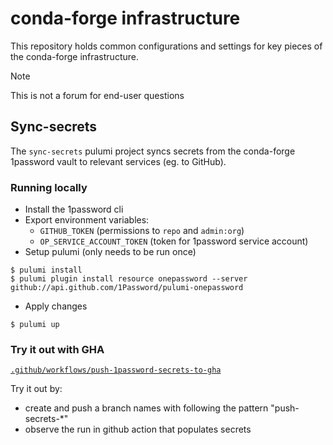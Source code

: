# conda-forge infrastructure

This repository holds common configurations and settings for key pieces of the
conda-forge infrastructure.

> [!NOTE]
> This is not a forum for end-user questions

## Sync-secrets

The `sync-secrets` pulumi project syncs secrets from the conda-forge 1password vault to relevant services (eg. to GitHub).

### Running locally

* Install the 1password cli
* Export environment variables:
  * `GITHUB_TOKEN` (permissions to `repo` and `admin:org`)
  * `OP_SERVICE_ACCOUNT_TOKEN` (token for 1password service account)
*  Setup pulumi (only needs to be run once)
```
$ pulumi install
$ pulumi plugin install resource onepassword --server github://api.github.com/1Password/pulumi-onepassword
```
* Apply changes
```
$ pulumi up
```

### Try it out with GHA

[`.github/workflows/push-1password-secrets-to-gha`](https://github.com/conda-forge/infrastructure/blob/main/.github/workflows/push-1password-secrets-to-gha.yaml)

Try it out by:
* create and push a branch names with following the pattern "push-secrets-*"
* observe the run in github action that populates secrets
